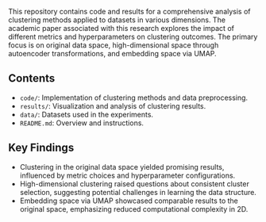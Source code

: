 This repository contains code and results for a comprehensive analysis of clustering methods applied to datasets in various dimensions. The academic paper associated with this research explores the impact of different metrics and hyperparameters on clustering outcomes. The primary focus is on original data space, high-dimensional space through autoencoder transformations, and embedding space via UMAP.

## Contents

- `code/`: Implementation of clustering methods and data preprocessing.
- `results/`: Visualization and analysis of clustering results.
- `data/`: Datasets used in the experiments.
- `README.md`: Overview and instructions.

## Key Findings

- Clustering in the original data space yielded promising results, influenced by metric choices and hyperparameter configurations.
- High-dimensional clustering raised questions about consistent cluster selection, suggesting potential challenges in learning the data structure.
- Embedding space via UMAP showcased comparable results to the original space, emphasizing reduced computational complexity in 2D.
